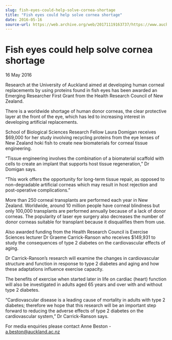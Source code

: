 ```yaml
---
slug: fish-eyes-could-help-solve-cornea-shortage
title: "Fish eyes could help solve cornea shortage"
date: 2016-05-16
source-url: https://web.archive.org/web/20171119163737/https://www.auckland.ac.nz/en/about/news-events-and-notices/news/news-2016/05/fish-eyes-could-help-solve-cornea-shortage.html
---
```

Fish eyes could help solve cornea shortage
==========================================

16 May 2016

Research at the University of Auckland aimed at developing human corneal replacements by using proteins found in fish eyes has been awarded an Emerging Researcher First Grant from the Health Research Council of New Zealand. 

There is a worldwide shortage of human donor corneas, the clear protective layer at the front of the eye, which has led to increasing interest in developing artificial replacements.

School of Biological Sciences Research Fellow Laura Domigan receives $69,000 for her study involving recycling proteins from the eye lenses of New Zealand hoki fish to create new biomaterials for corneal tissue engineering. 

“Tissue engineering involves the combination of a biomaterial scaffold with cells to create an implant that supports host tissue regeneration,” Dr Domigan says.

“This work offers the opportunity for long-term tissue repair, as opposed to non-degradable artificial corneas which may result in host rejection and post-operative complications.”

More than 250 corneal transplants are performed each year in New Zealand. Worldwide, around 10 million people have corneal blindness but only 100,000 transplants are performed annually because of a lack of donor corneas. The popularity of laser eye surgery also decreases the number of donor corneas suitable for transplant because it disqualifies them from use. 

Also awarded funding from the Health Research Council is Exercise Sciences lecturer Dr Graeme Carrick-Ranson who receives $149,931 to study the consequences of type 2 diabetes on the cardiovascular effects of aging.

Dr Carrick-Ranson’s research will examine the changes in cardiovascular structure and function in response to type 2 diabetes and aging and how these adaptations influence exercise capacity.

The benefits of exercise when started later in life on cardiac (heart) function will also be investigated in adults aged 65 years and over with and without type 2 diabetes.

“Cardiovascular disease is a leading cause of mortality in adults with type 2 diabetes; therefore we hope that this research will be an important step forward to reducing the adverse effects of type 2 diabetes on the cardiovascular system,” Dr Carrick-Ranson says. 

For media enquiries please contact Anne Beston - [a.beston@auckland.ac.nz](mailto:a.beston@auckland.ac.nz)